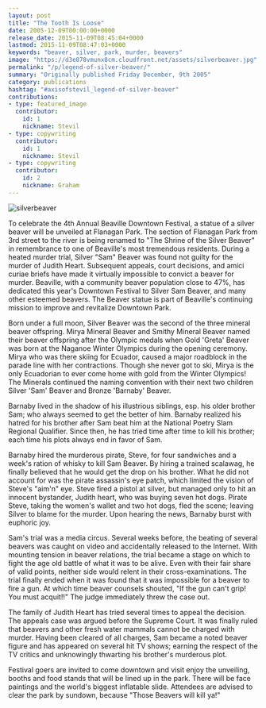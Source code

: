 ```yaml
---
layout: post
title: "The Tooth Is Loose"
date: 2005-12-09T00:00:00+0000
release_date: 2015-11-09T08:45:04+0000
lastmod: 2015-11-09T08:47:03+0000
keywords: "beaver, silver, park, murder, beavers"
image: "https://d3e878vmunx8cm.cloudfront.net/assets/silverbeaver.jpg"
permalink: "/p/legend-of-silver-beaver/"
summary: "Originally published Friday December, 9th 2005"
category: publications
hashtag: "#axisofstevil_legend-of-silver-beaver"
contributions:
- type: featured_image
  contributor:
    id: 1
    nickname: Stevil
- type: copywriting
  contributor:
    id: 1
    nickname: Stevil
- type: copywriting
  contributor:
    id: 2
    nickname: Graham
---
```


[id_1]: https://d3e878vmunx8cm.cloudfront.net/assets/silverbeaver.jpg "silverbeaver"![silverbeaver][id_1]

To celebrate the 4th Annual Beaville Downtown Festival, a statue of a silver beaver will be unveiled at Flanagan Park. The section of Flanagan Park from 3rd street to the river is being renamed to "The Shrine of the Silver Beaver" in remembrance to one of Beaville's most tremendous residents. During a heated murder trial, Silver "Sam" Beaver was found not guilty for the murder of Judith Heart. Subsequent appeals, court decisions, and amici curiae briefs have made it virtually impossible to convict a beaver for murder. Beaville, with a community beaver population close to 47%, has dedicated this year's Downtown Festival to Silver Sam Beaver, and many other esteemed beavers. The Beaver statue is part of Beaville's continuing mission to improve and revitalize Downtown Park. 

Born under a full moon, Silver Beaver was the second of the three mineral beaver offspring. Mirya Mineral Beaver and Smithy Mineral Beaver named their beaver offspring after the Olympic medals when Gold 'Greta' Beaver was born at the Naganoe Winter Olympics during the opening ceremony. Mirya who was there skiing for Ecuador, caused a major roadblock in the parade line with her contractions. Though she never got to ski, Mirya is the only Ecuadorian to ever come home with gold from the Winter Olympics! The Minerals continued the naming convention with their next two children Silver 'Sam' Beaver and Bronze 'Barnaby' Beaver.

Barnaby lived in the shadow of his illustrious siblings, esp. his older brother Sam; who always seemed to get the better of him. Barnaby realized his hatred for his brother after Sam beat him at the National Poetry Slam Regional Qualifier. Since then, he has tried time after time to kill his brother; each time his plots always end in favor of Sam.

Barnaby hired the murderous pirate, Steve, for four sandwiches and a week's ration of whisky to kill Sam Beaver. By hiring a trained scalawag, he finally believed that he would get the drop on his brother. What he did not account for was the pirate assassin's eye patch, which limited the vision of Steve's "aim'n" eye. Steve fired a pistol at silver, but managed only to hit an innocent bystander, Judith heart, who was buying seven hot dogs. Pirate Steve, taking the women's wallet and two hot dogs, fled the scene; leaving Silver to blame for the murder. Upon hearing the news, Barnaby burst with euphoric joy.

Sam's trial was a media circus. Several weeks before, the beating of several beavers was caught on video and accidentally released to the Internet. With mounting tension in beaver relations, the trial became a stage on which to fight the age old battle of what it was to be alive. Even with their fair share of valid points, neither side would relent in their cross-examinations. The trial finally ended when it was found that it was impossible for a beaver to fire a gun. At which time beaver counsels shouted, "If the gun can't grip! You must acquit!!" The judge immediately threw the case out.

The family of Judith Heart has tried several times to appeal the decision. The appeals case was argued before the Supreme Court. It was finally ruled that beavers and other fresh water mammals cannot be charged with murder. 
Having been cleared of all charges, Sam became a noted beaver figure and has appeared on several hit TV shows; earning the respect of the TV critics and unknowingly thwarting his brother's murderous plot.

Festival goers are invited to come downtown and visit enjoy the unveiling, booths and food stands that will be lined up in the park. There will be face paintings and the world's biggest inflatable slide. Attendees are advised to clear the park by sundown, because "Those Beavers will kill ya!"
